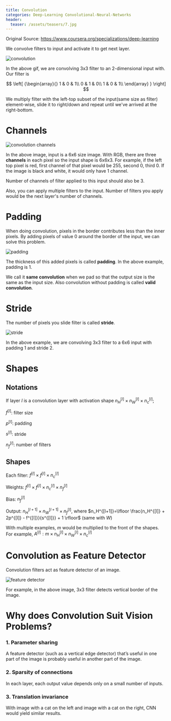 ```yaml
---
title: Convolution
categories: Deep-Learning Convolutional-Neural-Networks
header:
  teaser: /assets/teasers/7.jpg
---
```




Original Source: https://www.coursera.org/specializations/deep-learning



We convolve filters to input and activate it to get next layer.

![convolution](https://lh3.googleusercontent.com/s66KFpxROYljq5GuJWm6AXKrVcWBkucUccAUPZ9mS4Dc28IUmtMzoTKDl7O43-IDYanQzNkFFG9mjvNrQko5YCEMAebjayV_2xE007Q8tZDm9r_DqBOA_Ck1vabk-GbVi7kfdAg1TQ=w2400)

In the above gif, we are convolving 3x3 filter to an 2-dimensional input with. Our filter is

$$
\left[ {\begin{array}{}
     1 & 0 & 1\\
     0 & 1 & 0\\
     1 & 0 & 1\\
    \end{array} } \right]
$$

We multiply filter with the left-top subset of the input(same size as filter) element-wise, slide it to right/down and repeat until we've arrived at the right-bottom.

# Channels

![convolution channels](https://lh3.googleusercontent.com/slyGpk4A6g_cgWXJwfL5sd9FoUn2GQOgCquafBygfLo-9Vls3YkS1Rn2qXVyi2Uwr2_aFWsyuDP4Sa8OkqHjkT1_b-LA1MdyEpopyxRRRUhNEe6Qhu6g74lZZseTk-jrKuIBbpUEyw=w2400)

In the above image, input is a 6x6 size image. With RGB, there are three **channels** in each pixel so the input shape is 6x6x3. For example, if the left top pixel is red, first channel of that pixel would be 255, second 0, third 0. If the image is black and white, it would only have 1 channel.

Number of channels of filter applied to this input should also be 3.

Also, you can apply multiple filters to the input. Number of filters you apply would be the next layer's number of channels.

# Padding

When doing convolution, pixels in the border contributes less than the inner pixels. By adding pixels of value 0 around the border of the input, we can solve this problem.

![padding](https://lh3.googleusercontent.com/QWXsdYdOhEEOE5zCasxfA0PkdxrYfS4UcRvkc90eiDKlSGi6zQtr5ezlPmFig-qvjEfRSrMUZXjmw23zzJfQqpyCXymU6hXUJmw72i8LZIx21WJF03ySORb9IXAuzjRH4VT5jayKQA=w2400)

The thickness of this added pixels is called **padding**. In the above example, padding is 1.

We call it **same convolution** when we pad so that the output size is the same as the input size. Also convolution without padding is called **valid convolution**.

# Stride

The number of pixels you slide filter is called **stride**.

![stride](https://lh3.googleusercontent.com/dBYi1RDjgqJqr9qcpO8giNvzdxgrPn5rpMmnYEDL9_D71S4-KhdvtoUwHhbbCiAIxsxn7ScAPDtNpyOFdr9-_HHrgLNSYlEv4k3shnTJhbfdJPtnUHbH-wpOVEWfWpySo2Y7EZX8xg=w2400)

In the above example, we are convolving 3x3 filter to a 6x6 input with padding 1 and stride 2.

# Shapes

## Notations

If layer $l$ is a convolution layer with activation shape $n_H^{[l]} \times n_W^{[l]} \times n_c^{[l]}$;

$f^{[l]}$: filter size

$p^{[l]}$: padding

$s^{[l]}$: stride

$n_f^{[l]}$: number of filters

## Shapes

Each filter: $f^{[l]}\times f^{[l]}\times n_c^{[l]}$

Weights: $f^{[l]} \times f^{[l]} \times n_c^{[l]} \times n_f^{[l]}$

Bias: $n_f^{[l]}$

Output: $n_H^{[l+1]} \times n_W^{[l+1]} \times n_f^{[l]}$, where $n_H^{[l+1]}=\lfloor \frac{n_H^{[l]} + 2p^{[l]} - f^{[l]}}{s^{[l]}} + 1 \rfloor$ (same with $W$)

With multiple examples, $m$ would be multiplied to the front of the shapes. For example, $A^{[l]}: m \times n_H^{[l]} \times n_W^{[l]} \times n_c^{[l]}$

# Convolution as Feature Detector

Convolution filters act as feature detector of an image.

![feature detector](https://lh3.googleusercontent.com/6IXQ0PtugR1VT9jzHHhHVPmHHunlQ7_Fc8MwtrOomTu7eFpCB8-_xk5TwUj7OnUohsOHseGt_U_k7nmg_QDH7jGhWFcvJudoJFcjvV43idVEz1UEFEFQyMMN_gt16X3nx2UMirPV-g=w2400)

For example, in the above image, 3x3 filter detects vertical border of the image.

# Why does Convolution Suit Vision Problems?

### 1. Parameter sharing

A feature detector (such as a vertical edge detector) that’s useful in one part of the image is probably useful in another part of the image.

### 2. Sparsity of connections

In each layer, each output value depends only on a small number of inputs.

### 3. Translation invariance

With image with a cat on the left and image with a cat on the right, CNN would yield similar results.
